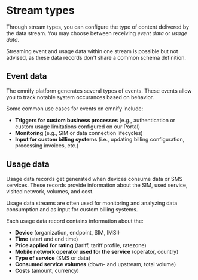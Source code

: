 # Stream types

Through stream types, you can configure the type of content delivered by the data stream. 
You may choose between receiving _event data_ or _usage data_. 

Streaming event and usage data within one stream is possible but not advised, as these data records don't share a common schema definition.

## Event data

The emnify platform generates several types of events. 
These events allow you to track notable system occurances based on behavior.

Some common use cases for events on emnify include:

- **Triggers for custom business processes** (e.g., authentication or custom usage limitations configured on our Portal)
- **Monitoring** (e.g., SIM or data connection lifecycles)
- **Input for custom billing systems** (i.e., updating billing configuration, processing invoices, etc.)

<!-- TODO: Add link to Events docs once published -->

## Usage data

Usage data records get generated when devices consume data or SMS services. 
These records provide information about the SIM, used service, visited network, volumes, and cost. 

Usage data streams are often used for monitoring and analyzing data consumption and as input for custom billing systems.

Each usage data record contains information about the:

- **Device** (organization, endpoint, SIM, IMSI)
- **Time** (start and end time)
- **Price applied for rating** (tariff, tariff profile, ratezone)
- **Mobile network operator used for the service** (operator, country)
- **Type of service** (SMS or data)
- **Consumed service volumes** (down- and upstream, total volume)
- **Costs** (amount, currency)

<!-- ### Examples -->
<!-- TODO: Add anonymized JSON examples -->